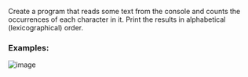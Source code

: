 Create a program that reads some text from the console and counts the occurrences of each character in it. Print the results in alphabetical (lexicographical) order. 

### Examples:

![image](https://user-images.githubusercontent.com/45227327/219089882-56e9e752-d56a-4047-afe1-100c2f90065c.png)

